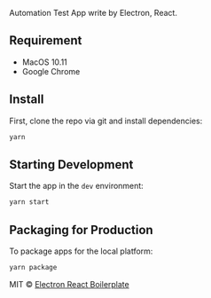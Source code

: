 Automation Test App write by Electron, React. 

## Requirement
- MacOS 10.11
- Google Chrome

## Install

First, clone the repo via git and install dependencies:

```bash
yarn
```

## Starting Development

Start the app in the `dev` environment:

```bash
yarn start
```

## Packaging for Production

To package apps for the local platform:

```bash
yarn package
```

MIT © [Electron React Boilerplate](https://github.com/electron-react-boilerplate)
